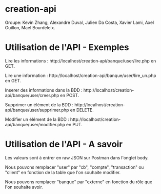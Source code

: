 # creation-api

Groupe: Kevin Zhang, Alexandre Duval, Julien Da Costa, Xavier Lami, Axel Guillon, Mael Bourdeleix.

# Utilisation de l'API - Exemples

Lire les informations : http://localhost/creation-api/banque/user/lire.php en GET.

Lire une information : http://localhost/creation-api/banque/user/lire_un.php en GET.

Inserer des informations dans la BDD : http://localhost/creation-api/banque/user/creer.php en POST.

Supprimer un élément de la BDD : http://localhost/creation-api/banque/user/supprimer.php en DELETE.

Modifier un élément de la BDD : http://localhost/creation-api/banque/user/modifier.php en PUT.

# Utilisation de l'API - A savoir

Les valeurs sont à entrer en raw JSON sur Postman dans l'onglet body.

Nous pouvons remplacer "user" par "cb", "compte", "transaction" ou "client" en fonction de la table que l'on souhaite modifier.

Nous pouvons remplacer "banque" par "externe" en fonction du rôle que l'on souhaite avoir.
